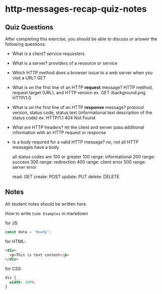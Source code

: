 # http-messages-recap-quiz-notes

## Quiz Questions

After completing this exercise, you should be able to discuss or answer the following questions:

- What is a client?
  service requesters
- What is a server?
  providers of a resource or service
- Which HTTP method does a browser issue to a web server when you visit a URL?
  GET
- What is on the first line of an HTTP **request** message?
  HTTP method, request target (URL), and HTTP version
  ex. GET /background.png HTTP/1.0
- What is on the first line of an HTTP **response** message?
  protocol version, status code, status text (informational text description of the status code)
  ex. HTTP/1.1 404 Not Found
- What are HTTP headers?
  let the client and server pass additional information with an HTTP request or response
- Is a body required for a valid HTTP message?
  no, not all HTTP messages have a body

  all status codes are 100 or greater
  100 range: informational
  200 range: success
  300 range: redirection
  400 range: client error
  500 range: server error

  read: GET
  create: POST
  update: PUT
  delete: DELETE

## Notes

All student notes should be written here.

How to write `Code Examples` in markdown

for JS:

```javascript
const data = 'Howdy';
```

for HTML:

```html
<div>
  <p>This is text content</p>
</div>
```

for CSS:

```css
div {
  width: 100%;
}
```
